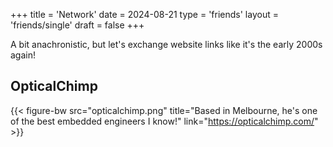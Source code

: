 +++
title = 'Network'
date = 2024-08-21
type = 'friends'
layout = 'friends/single'
draft = false
+++

A bit anachronistic, but let's exchange website links like it's the early 2000s again!

## OpticalChimp
{{< figure-bw src="opticalchimp.png" title="Based in Melbourne, he's one of the best embedded engineers I know!" link="https://opticalchimp.com/" >}}
